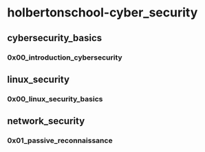 # holbertonschool-cyber_security

## cybersecurity_basics

### 0x00_introduction_cybersecurity

## linux_security

### 0x00_linux_security_basics

## network_security

### 0x01_passive_reconnaissance

